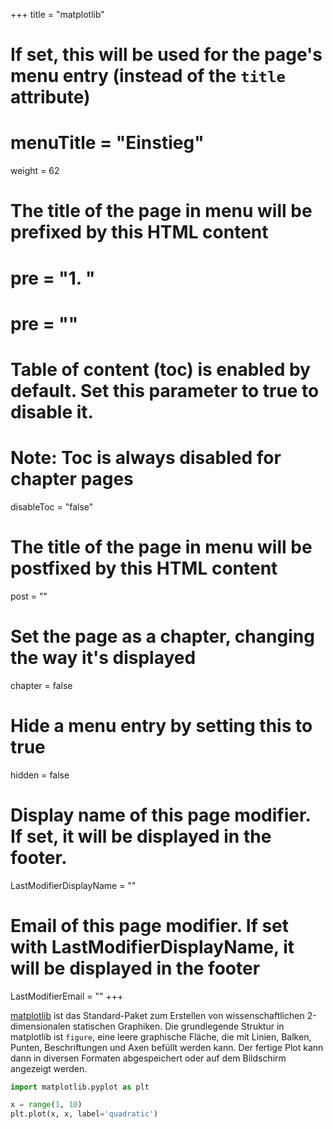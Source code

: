 +++
title = "matplotlib"
# If set, this will be used for the page's menu entry (instead of the `title` attribute)
# menuTitle = "Einstieg"
weight = 62
# The title of the page in menu will be prefixed by this HTML content
# pre = "<b>1. </b>"
# pre = "<i class='fab fa-github'></i>"
# Table of content (toc) is enabled by default. Set this parameter to true to disable it.
# Note: Toc is always disabled for chapter pages
disableToc = "false"
# The title of the page in menu will be postfixed by this HTML content
post = ""
# Set the page as a chapter, changing the way it's displayed
chapter = false
# Hide a menu entry by setting this to true
hidden = false
# Display name of this page modifier. If set, it will be displayed in the footer.
LastModifierDisplayName = ""
# Email of this page modifier. If set with LastModifierDisplayName, it will be displayed in the footer
LastModifierEmail = ""
+++ 



[matplotlib](https://matplotlib.org/) ist das Standard-Paket zum Erstellen von wissenschaftlichen 2-dimensionalen statischen Graphiken. Die grundlegende Struktur in matplotlib ist `figure`, eine leere graphische Fläche, die mit Linien, Balken, Punten, Beschriftungen und Axen befüllt werden kann. Der fertige Plot kann dann in diversen Formaten abgespeichert oder auf dem Bildschirm angezeigt werden. 

```python
import matplotlib.pyplot as plt

x = range(1, 10)
plt.plot(x, x, label='quadratic')
```





